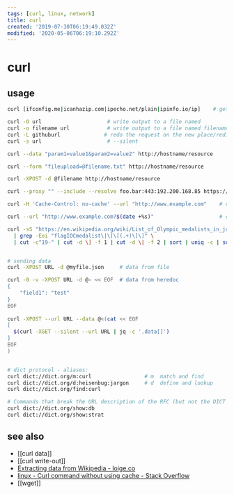 ```yaml
---
tags: [curl, linux, network]
title: curl
created: '2019-07-30T06:19:49.032Z'
modified: '2020-05-06T06:19:10.292Z'
---
```


# curl

## usage
```sh
curl [ifconfig.me|icanhazip.com|ipecho.net/plain|ipinfo.io/ip]    # get public ip

curl -O url                     # write output to a file named
curl -o filename url            # write output to a file named filename
curl -L githuburl              # redo the request on the new place/redirect
curl -s url	                    # --silent

curl --data "param1=value1&param2=value2" http://hostname/resource

curl --form "fileupload=@filename.txt" http://hostname/resource

curl -XPOST -d @filename http://hostname/resource

curl --proxy "" --include --resolve foo.bar:443:192.200.168.85 https://foo.bar/3ab655     # proxy - resolve for not editing hosts

curl -H 'Cache-Control: no-cache' --url "http://www.example.com"    # cache

curl --url "http://www.example.com?$(date +%s)"                     # cache breaker

curl -sS "https://en.wikipedia.org/wiki/List_of_Olympic_medalists_in_judo?action=raw" \
  | grep -Eoi "flagIOCmedalist\|\[\[(.+)\]\]" \
  | cut -c"19-" | cut -d \] -f 1 | cut -d \| -f 2 | sort | uniq -c | sort -nr             # extracting-data-from-wikipedia


# sending data
curl -XPOST URL -d @myfile.json     # data from file

curl -0 -v -XPOST URL -d @- << EOF  # data from heredoc
{
    "field1": "test"
}
EOF
 
curl -XPOST --url URL --data @<(cat << EOF
[
  $(curl -XGET --silent --url URL | jq -c '.data[]')
]
EOF
)


# dict protocol - aliases:
curl dict://dict.org/m:curl                 # m  match and find
curl dict://dict.org/d:heisenbug:jargon     # d  define and lookup
curl dict://dict.org/find:curl

# Commands that break the URL description of the RFC (but not the DICT protocol) are
curl dict://dict.org/show:db
curl dict://dict.org/show:strat
```

## see also
- [[curl data]]
- [[curl write-out]]
- [Extracting data from Wikipedia - loige.co](http://loige.co/extracting-data-from-wikipedia-using-curl-grep-cut-and-other-bash-commands)
- [linux - Curl command without using cache - Stack Overflow](https://stackoverflow.com/questions/31653271/curl-command-without-using-cache)
- [[wget]]

